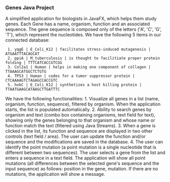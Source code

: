 ### Genes Java Project

  A simplified application for biologists in JavaFX, which helps them study genes. Each Gene has a name, organism, function and an associated sequence. The gene sequence is composed only of the letters {'A', 'C', 'G', 'T'}, which represent the nucleotides. We have the following 5 items in our connected database:
     
     1. yqgE | E_Coli_K12 | facilitates stress-induced mutagenesis | ATGAATTTACAGCAT
     2. ppiA | M_tuberculosis | is thought to facilitiate proper protein folding | TTTCATCACCGTCGG
     3. Col2a1 | Human | helps in making one component of collagen | TTAAAGCATGGCTCTGTG
     4. TP53 | Human | codes for a tumor suppressor protein | CTCAAAAGTCTAGAGCCACCGTC
     5. hokC | E_Coli_K12 | synthetizes a host killing protein | TTAATGAAGCATAAGCTTGATTTC
    
  We have the following functionalities: 
    1. Visualize all genes in a list (name, organism, function, sequence), filtered by organism. When the application starts, the list is populated automatically.
    2. Ability to search genes by organism and text (combo box containing organisms, text field for text), showing only the genes belonging to that organism and whose name or function match the text (filtered using Java Streams).
    3. When a gene is clicked in the list, its function and sequence are displayed in two other controls (text field / area). The user can update the function and/or sequence and the modifications are saved in the database.
    4. The user can identify the point mutation (a point mutation is a single nucleotide that is different between two sequences). The user selects a gene from the list and enters a sequence in a text field. The application will show all point mutations (all differences between the selected gene's sequence and the input sequence) as follows: position in the gene, mutation. If there are no mutations, the application will show a message.

